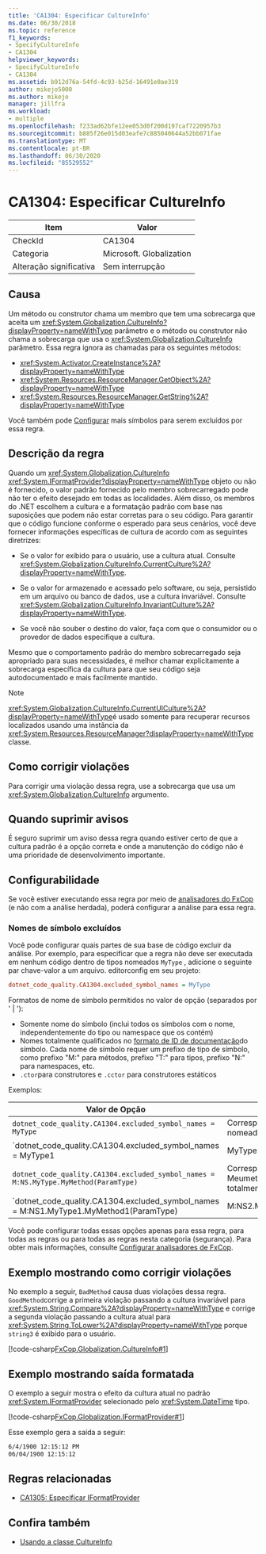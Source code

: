 ```yaml
---
title: 'CA1304: Especificar CultureInfo'
ms.date: 06/30/2018
ms.topic: reference
f1_keywords:
- SpecifyCultureInfo
- CA1304
helpviewer_keywords:
- SpecifyCultureInfo
- CA1304
ms.assetid: b912d76a-54fd-4c93-b25d-16491e0ae319
author: mikejo5000
ms.author: mikejo
manager: jillfra
ms.workload:
- multiple
ms.openlocfilehash: f233ad62bfe12ee053d0f200d197caf7220957b3
ms.sourcegitcommit: b885f26e015d03eafe7c885040644a52bb071fae
ms.translationtype: MT
ms.contentlocale: pt-BR
ms.lasthandoff: 06/30/2020
ms.locfileid: "85529552"
---
```

# <a name="ca1304-specify-cultureinfo"></a>CA1304: Especificar CultureInfo

|Item|Valor|
|-|-|
|CheckId|CA1304|
|Categoria|Microsoft. Globalization|
|Alteração significativa|Sem interrupção|

## <a name="cause"></a>Causa

Um método ou construtor chama um membro que tem uma sobrecarga que aceita um <xref:System.Globalization.CultureInfo?displayProperty=nameWithType> parâmetro e o método ou construtor não chama a sobrecarga que usa o <xref:System.Globalization.CultureInfo> parâmetro. Essa regra ignora as chamadas para os seguintes métodos:

- <xref:System.Activator.CreateInstance%2A?displayProperty=nameWithType>
- <xref:System.Resources.ResourceManager.GetObject%2A?displayProperty=nameWithType>
- <xref:System.Resources.ResourceManager.GetString%2A?displayProperty=nameWithType>

Você também pode [Configurar](#configurability) mais símbolos para serem excluídos por essa regra.

## <a name="rule-description"></a>Descrição da regra

Quando um <xref:System.Globalization.CultureInfo> <xref:System.IFormatProvider?displayProperty=nameWithType> objeto ou não é fornecido, o valor padrão fornecido pelo membro sobrecarregado pode não ter o efeito desejado em todas as localidades. Além disso, os membros do .NET escolhem a cultura e a formatação padrão com base nas suposições que podem não estar corretas para o seu código. Para garantir que o código funcione conforme o esperado para seus cenários, você deve fornecer informações específicas de cultura de acordo com as seguintes diretrizes:

- Se o valor for exibido para o usuário, use a cultura atual. Consulte <xref:System.Globalization.CultureInfo.CurrentCulture%2A?displayProperty=nameWithType>.

- Se o valor for armazenado e acessado pelo software, ou seja, persistido em um arquivo ou banco de dados, use a cultura invariável. Consulte <xref:System.Globalization.CultureInfo.InvariantCulture%2A?displayProperty=nameWithType>.

- Se você não souber o destino do valor, faça com que o consumidor ou o provedor de dados especifique a cultura.

Mesmo que o comportamento padrão do membro sobrecarregado seja apropriado para suas necessidades, é melhor chamar explicitamente a sobrecarga específica da cultura para que seu código seja autodocumentado e mais facilmente mantido.

> [!NOTE]
> <xref:System.Globalization.CultureInfo.CurrentUICulture%2A?displayProperty=nameWithType>é usado somente para recuperar recursos localizados usando uma instância da <xref:System.Resources.ResourceManager?displayProperty=nameWithType> classe.

## <a name="how-to-fix-violations"></a>Como corrigir violações

Para corrigir uma violação dessa regra, use a sobrecarga que usa um <xref:System.Globalization.CultureInfo> argumento.

## <a name="when-to-suppress-warnings"></a>Quando suprimir avisos

É seguro suprimir um aviso dessa regra quando estiver certo de que a cultura padrão é a opção correta e onde a manutenção do código não é uma prioridade de desenvolvimento importante.

## <a name="configurability"></a>Configurabilidade

Se você estiver executando essa regra por meio de [analisadores do FxCop](install-fxcop-analyzers.md) (e não com a análise herdada), poderá configurar a análise para essa regra.

### <a name="excluded-symbol-names"></a>Nomes de símbolo excluídos

Você pode configurar quais partes de sua base de código excluir da análise. Por exemplo, para especificar que a regra não deve ser executada em nenhum código dentro de tipos nomeados `MyType` , adicione o seguinte par chave-valor a um arquivo. editorconfig em seu projeto:

```ini
dotnet_code_quality.CA1304.excluded_symbol_names = MyType
```

Formatos de nome de símbolo permitidos no valor de opção (separados por ' | '):

- Somente nome do símbolo (inclui todos os símbolos com o nome, independentemente do tipo ou namespace que os contém)
- Nomes totalmente qualificados no [formato de ID de documentação](https://github.com/dotnet/csharplang/blob/master/spec/documentation-comments.md#id-string-format)do símbolo. Cada nome de símbolo requer um prefixo de tipo de símbolo, como prefixo "M:" para métodos, prefixo "T:" para tipos, prefixo "N:" para namespaces, etc.
- `.ctor`para construtores e `.cctor` para construtores estáticos

Exemplos:

| Valor de Opção | Resumo |
| --- | --- |
|`dotnet_code_quality.CA1304.excluded_symbol_names = MyType` | Corresponde a todos os símbolos nomeados ' com MyType ' na compilação
|`dotnet_code_quality.CA1304.excluded_symbol_names = MyType1|MyType2` | Corresponde a todos os símbolos denominados ' MyType1 ' ou ' MyType2 ' na compilação
|`dotnet_code_quality.CA1304.excluded_symbol_names = M:NS.MyType.MyMethod(ParamType)` | Corresponde ao método específico ' Meumetodo ' com determinada assinatura totalmente qualificada
|`dotnet_code_quality.CA1304.excluded_symbol_names = M:NS1.MyType1.MyMethod1(ParamType)|M:NS2.MyType2.MyMethod2(ParamType)` | Corresponde aos métodos específicos ' MyMethod1 ' e ' MyMethod2 ' com a respectiva assinatura totalmente qualificada

Você pode configurar todas essas opções apenas para essa regra, para todas as regras ou para todas as regras nesta categoria (segurança). Para obter mais informações, consulte [Configurar analisadores de FxCop](configure-fxcop-analyzers.md).

## <a name="example-showing-how-to-fix-violations"></a>Exemplo mostrando como corrigir violações

No exemplo a seguir, `BadMethod` causa duas violações dessa regra. `GoodMethod`corrige a primeira violação passando a cultura invariável para <xref:System.String.Compare%2A?displayProperty=nameWithType> e corrige a segunda violação passando a cultura atual para <xref:System.String.ToLower%2A?displayProperty=nameWithType> porque `string3` é exibido para o usuário.

[!code-csharp[FxCop.Globalization.CultureInfo#1](../code-quality/codesnippet/CSharp/ca1304-specify-cultureinfo_1.cs)]

## <a name="example-showing-formatted-output"></a>Exemplo mostrando saída formatada

O exemplo a seguir mostra o efeito da cultura atual no padrão <xref:System.IFormatProvider> selecionado pelo <xref:System.DateTime> tipo.

[!code-csharp[FxCop.Globalization.IFormatProvider#1](../code-quality/codesnippet/CSharp/ca1304-specify-cultureinfo_2.cs)]

Esse exemplo gera a saída a seguir:

```txt
6/4/1900 12:15:12 PM
06/04/1900 12:15:12
```

## <a name="related-rules"></a>Regras relacionadas

- [CA1305: Especificar IFormatProvider](../code-quality/ca1305.md)

## <a name="see-also"></a>Confira também

- [Usando a classe CultureInfo](/dotnet/standard/globalization-localization/globalization#work-with-culture-specific-settings)
